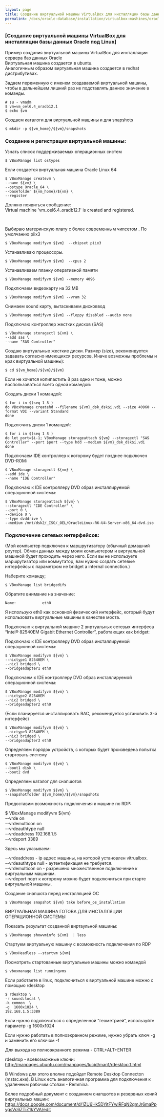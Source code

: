 ```yaml
---
layout: page
title: Создание виртуальной машины VirtualBox для инсталляции базы данных Oracle под Linux
permalink: /docs/oracle-database/installation/virtualbox-mashines/oracle-linux/
---
```


### [Создание виртуальной машины VirtualBox для инсталляции базы данных Oracle под Linux]


Пример создания виртуальной машины VirtualBox для инсталляции сервера баз данных Oracle<br/>
Виртуальная машина создается в ubuntu. <br/>
Аналогичным образом виртуальная машина создается в redhat дистрибутивах.



Задаем переменную с именем создаваемой виртуальной машины, чтобы в дальнейшем лишний раз не подставлять данное значение в команды.

    # su - vmadm
    $ vm=vm_oel6.4_oradb12.1
    $ echo $vm


Создаем каталоги для виртуальной машины и для snapshots

	$ mkdir -p ${vm_home}/${vm}/snapshots


### Создание и регистрация виртуальной машины:


Узнать список поддерживаемых операционных систем

	$ VBoxManage list ostypes


Если создается виртуальная машина Oracle Linux 64:


    $ VBoxManage createvm \
    --name ${vm} \
    --ostype Oracle_64 \
    --basefolder ${vm_home}/${vm} \
    --register


Должно появиться сообщение:<br/>
Virtual machine 'vm_oel6.4_oradb12.1' is created and registered.


<br/>

Выбираю материнскую плату с более современным чипсетом . По умолчанию piix3


	$ VBoxManage modifyvm ${vm}  --chipset piix3


Устанавливаю процессоры.


	$ VBoxManage modifyvm ${vm}  --cpus 2


Устанавливаем планку оперативной памяти

	$ VBoxManage modifyvm ${vm} --memory 4096

Подключаем видеокарту на 32 MB

	$ VBoxManage modifyvm ${vm} --vram 32


Снимаем sound карту, вытаскиваем дисковвод


	$ VBoxManage modifyvm ${vm} --floppy disabled --audio none


Подключаю контроллер жестких дисков (SAS)


    $ VBoxManage storagectl ${vm} \
    --add sas \
    --name "SAS Controller"


Создаю виртуальные жесткие диски. Размер (size), рекомендуется задавать согласно имеющихся ресурсов. Иначе возможны проблемы и крах виртуальной машины):


	$ cd ${vm_home}/${vm}/${vm}


Если не хочется копипастить 8 раз одно и тоже, можно воспользоваться всего одной командой:

Создать диски 1 командой:

    $ for i in $(seq 1 8 )
    do VBoxManage createhd --filename ${vm}_dsk_dsk$i.vdi --size 40960 --format VDI --variant Standard
    done


Подключить диски 1 командой:

    $ for i in $(seq 1 8 )
    do let port=$i-1; VBoxManage storageattach ${vm} --storagectl "SAS Controller" --port $port --type hdd --medium ${vm}_dsk_dsk$i.vdi
    done


<!--
<br/><br/>
Или вручную (Так надежнее):
<br/><br/>

       <div class="linuxCommand">
	$ VBoxManage createhd \<br/>
--filename ${vm}_dsk1.vdi \<br/>
--size 40960 \<br/>
--format VDI \<br/>
--variant Standard<br/>
       </div>


<br/><br/>


       <div class="linuxCommand">
$ VBoxManage createhd \<br/>
--filename ${vm}_dsk2.vdi \<br/>
--size 40960 \<br/>
--format VDI \<br/>
--variant Standard<br/>
       </div>



<br/><br/>


       <div class="linuxCommand">
$ VBoxManage createhd \<br/>
--filename ${vm}_dsk3.vdi \<br/>
--size 40960 \<br/>
--format VDI \<br/>
--variant Standard<br/>
       </div>


<br/><br/>


       <div class="linuxCommand">
$ VBoxManage createhd \<br/>
--filename ${vm}_dsk4.vdi \<br/>
--size 40960 \<br/>
--format VDI \<br/>
--variant Standard<br/>
       </div>



<br/><br/>


       <div class="linuxCommand">
$ VBoxManage createhd \<br/>
--filename ${vm}_dsk5.vdi \<br/>
--size 40960 \<br/>
--format VDI \<br/>
--variant Standard<br/>
       </div>


<br/><br/>


       <div class="linuxCommand">
$ VBoxManage createhd \<br/>
--filename ${vm}_dsk6.vdi \<br/>
--size 40960 \<br/>
--format VDI \<br/>
--variant Standard<br/>
       </div>


<br/><br/>


       <div class="linuxCommand">
$ VBoxManage createhd \<br/>
--filename ${vm}_dsk7.vdi \<br/>
--size 40960 \<br/>
--format VDI \<br/>
--variant Standard<br/>
       </div>

<br/><br/>


       <div class="linuxCommand">
$ VBoxManage createhd \<br/>
--filename ${vm}_dsk8.vdi \<br/>
--size 40960 \<br/>
--format VDI \<br/>
--variant Standard<br/>
       </div>

<br/><br/>
Подключаю диски к SAS контроллеру (максимум 8):


       <div class="linuxCommand">
$ VBoxManage storageattach ${vm} \<br/>
--storagectl "SAS Controller" \<br/>
--port 0 \<br/>
--type hdd \<br/>
--medium ${vm}_dsk1.vdi<br/>
       </div>

<br/><br/>

       <div class="linuxCommand">
$ VBoxManage storageattach ${vm} \<br/>
--storagectl "SAS Controller" \<br/>
--port 1 \<br/>
--type hdd \<br/>
--medium ${vm}_dsk2.vdi<br/>
       </div>

<br/><br/>

       <div class="linuxCommand">
$ VBoxManage storageattach ${vm} \<br/>
--storagectl "SAS Controller" \<br/>
--port 2 \<br/>
--type hdd \<br/>
--medium ${vm}_dsk3.vdi<br/>
       </div>

<br/><br/>

       <div class="linuxCommand">
$ VBoxManage storageattach ${vm} \<br/>
--storagectl "SAS Controller" \<br/>
--port 3 \<br/>
--type hdd \<br/>
--medium ${vm}_dsk4.vdi<br/>
       </div>

<br/><br/>

       <div class="linuxCommand">
$ VBoxManage storageattach ${vm} \<br/>
--storagectl "SAS Controller" \<br/>
--port 4 \<br/>
--type hdd \<br/>
--medium ${vm}_dsk5.vdi<br/>
       </div>

<br/><br/>

<div class="linuxCommand">
$ VBoxManage storageattach ${vm} \<br/>
--storagectl "SAS Controller" \<br/>
--port 5 \<br/>
--type hdd \<br/>
--medium ${vm}_dsk6.vdi<br/>
</div>

<br/><br/>

<div class="linuxCommand">
$ VBoxManage storageattach ${vm} \<br/>
--storagectl "SAS Controller" \<br/>
--port 6 \<br/>
--type hdd \<br/>
--medium ${vm}_dsk7.vdi<br/>
</div>

<br/><br/>

<div class="linuxCommand">
$ VBoxManage storageattach ${vm} \<br/>
--storagectl "SAS Controller" \<br/>
--port 7 \<br/>
--type hdd \<br/>
--medium ${vm}_dsk8.vdi<br/>
</div>

-->


Подключаем IDE контроллер к которому будет позднее подключен DVD-ROM:


    $ VBoxManage storagectl ${vm} \
    --add ide \
    --name "IDE Controller"


Подключаю к IDE контроллеру DVD образ инсталлируемой операционной системы:


    $ VBoxManage storageattach ${vm} \
    --storagectl "IDE Controller" \
    --port 0 \
    --device 0 \
    --type dvddrive \
    --medium /mnt/dsk2/_ISO/_OEL/OracleLinux-R6-U4-Server-x86_64-dvd.iso



### Подключение сетевых интерфейсов:

(Мой компьютер подключен к маршрутизатору (обычный домашний роутер). Обмен данных между моим компьютером и виртуальной машиной будет проходить через него. Если вы не используете маршрутизатор или коммутатор, вам нужно создать сетевые интерфейсы с параметром не bridget а internal connection.)


Наберите команду;

    $ VBoxManage list bridgedifs


Обратите внимание на значение:

    Name:            eth0


Я использую eth0 как основной физический интерфейс, который будут использовать виртуальные машины в качестве моста.


Подключаю к виртуальной машине 2 виртуальных сетевых интерфеса “Intel® 82540EM Gigabit Ethernet Controller”, работающих как bridget:


Подключаю к IDE контроллеру DVD образ инсталлируемой операционной системы:


    $ VBoxManage modifyvm ${vm} \
    --nictype1 82540EM \
    --nic1 bridged \
    --bridgeadapter1 eth0


Подключаем к IDE контроллеру DVD образ инсталлируемой операционной системы:

    $ VBoxManage modifyvm ${vm} \
    --nictype2 82540EM
    --nic2 bridged \
    --bridgeadapter2 eth0



 (Если планируется инсталлировать RAC, рекомендуется установить 3-й интерфейс)


    $ VBoxManage modifyvm ${vm} \
    --nictype3 82540EM \
    --nic3 bridged \
    --bridgeadapter3 eth0


Определяем порядок устройств, с которых будет произведена попытка стартовать систему


    $ VBoxManage modifyvm ${vm} \
    --boot1 disk \
    --boot2 dvd


Определяем каталог для снапшотов


    $ VBoxManage modifyvm ${vm} \
    --snapshotfolder ${vm_home}/${vm}/snapshots


Предоставим возможность подключения к машине по RDP:


$ VBoxManage modifyvm ${vm} \
--vrde on \
--vrdemulticon on \
--vrdeauthtype null \
--vrdeaddress 192.168.1.5 \
--vrdeport 3389


Здесь мы указываем:


--vrdeaddress - ip адрес машины, на которой установлен vitrualbox.  
--vrdeauthtype null - аутентификация не требуется.  
--vrdemulticon on - разрешено множественное подключение к виртуальным машинам.  
--vrdeport порт к которому можно будет подключиться при старте виртуальной машины.  


Создание снапшота перед инсталляцией ОС

    $ VBoxManage snapshot ${vm} take before_os_installation


ВИРТУАЛЬНАЯ МАШИНА ГОТОВА ДЛЯ ИНСТАЛЛЯЦИИ ОПЕРАЦИОННОЙ СИСТЕМЫ


Показать результат созданной виртаульной машины:


    $ VBoxManage showvminfo ${vm}  | less


Стартуем виртуальную машину с возможность подключения по RDP

    $ VBoxHeadless --startvm ${vm}


Посмотреть стартованные виртуальные машины можно командой

    $ vboxmanage list runningvms


Если работаете в linux, подключиться к виртуальной машине можно с помощью rdesktop

    $ rdesktop \
    -r sound:local \
    -k common  \
    -g  1600x1024 \
    192.168.1.5:3389


Если нужно подключиться с определенной “геометрией”, используйте параметр -g  1600x1024


Если нужно работать в полноэкранном режиме, нужно убрать ключ -g и заменить его ключом -f

Для выхода из полноэкранного режима - CTRL+ALT+ENTER


rdesktop - всевозможные ключи:  
http://manpages.ubuntu.com/manpages/lucid/man1/rdesktop.1.html


В Windows для этого вполне подойдет Remote Desktop Connecton (mstsc.exe). В Linux есть аналогичная программа для подключения к удаленным рабочим столам - Remmina.


Более подробный документ с созданием снапшотов и резервных коиий виртуальных машин:<br/>
https://docs.google.com/document/d/1ZU6Hk5DYitFYwlRFqN2qmJr6maPpvgsVc6ZTiZ1kYVA/edit
